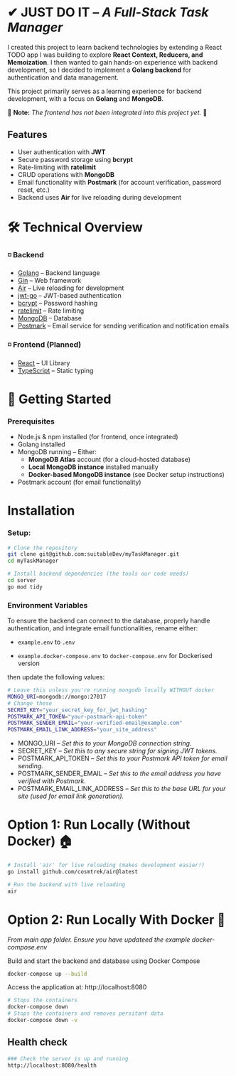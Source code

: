 # ✔ JUST DO IT – *A Full-Stack Task Manager*  

I created this project to learn backend technologies by extending a React TODO app I was building to explore **React Context, Reducers, and Memoization**. I then wanted to gain hands-on experience with backend development, so I decided to implement a **Golang backend** for authentication and data management.  

This project primarily serves as a learning experience for backend development, with a focus on **Golang** and **MongoDB**.

🚧 **Note:** *The frontend has not been integrated into this project yet.* 🚧

## Features  
- User authentication with **JWT**  
- Secure password storage using **bcrypt**  
- Rate-limiting with **ratelimit**  
- CRUD operations with **MongoDB**  
- Email functionality with **Postmark** (for account verification, password reset, etc.)  
- Backend uses **Air** for live reloading during development  

# 🛠️ Technical Overview  

### ◽ Backend  
- [Golang](https://go.dev/) – Backend language  
- [Gin](https://gin-gonic.com/) – Web framework  
- [Air](https://github.com/cosmtrek/air) – Live reloading for development  
- [jwt-go](https://github.com/golang-jwt/jwt) – JWT-based authentication  
- [bcrypt](https://golang.org/x/crypto/bcrypt) – Password hashing  
- [ratelimit](https://github.com/juju/ratelimit) – Rate limiting  
- [MongoDB](https://www.mongodb.com/) – Database  
- [Postmark](https://postmarkapp.com/) – Email service for sending verification and notification emails

### ◽ Frontend (Planned)  
- [React](https://reactjs.org/) – UI Library  
- [TypeScript](https://www.typescriptlang.org/) – Static typing  

# 🏁 Getting Started  

### Prerequisites  
- Node.js & npm installed (for frontend, once integrated)  
- Golang installed  
- MongoDB running – Either:  
  - **MongoDB Atlas** account (for a cloud-hosted database)  
  - **Local MongoDB instance** installed manually  
  - **Docker-based MongoDB instance** (see Docker setup instructions)  
- Postmark account (for email functionality)  


# Installation  
### Setup: 
```sh
# Clone the repository
git clone git@github.com:suitableDev/myTaskManager.git
cd myTaskManager

# Install backend dependencies (the tools our code needs)
cd server
go mod tidy
```

### Environment Variables
To ensure the backend can connect to the database, properly handle authentication, and integrate email functionalities, rename either:
-  `example.env` to `.env` 
 
- `example.docker-compose.env` to `docker-compose.env` for Dockerised version

then update the following values:
```sh
# Leave this unless you're running mongodb locally WITHOUT docker
MONGO_URI=mongodb://mongo:27017 
# Change these
SECRET_KEY="your_secret_key_for_jwt_hashing"
POSTMARK_API_TOKEN="your-postmark-api-token"
POSTMARK_SENDER_EMAIL="your-verified-email@example.com"
POSTMARK_EMAIL_LINK_ADDRESS="your_site_address"
```
- MONGO_URI – *Set this to your MongoDB connection string.*
- SECRET_KEY – *Set this to any secure string for signing JWT tokens.*
- POSTMARK_API_TOKEN – *Set this to your Postmark API token for email sending.*
- POSTMARK_SENDER_EMAIL – *Set this to the email address you have verified with Postmark.*
- POSTMARK_EMAIL_LINK_ADDRESS – *Set this to the base URL for your site (used for email link generation).*



# Option 1: Run Locally (Without Docker) 🏠

```sh
# Install 'air' for live reloading (makes development easier!)
go install github.com/cosmtrek/air@latest

# Run the backend with live reloading
air
```
# Option 2: Run Locally With Docker 🐳
*From main app folder. Ensure you have updateed the example docker-compose.env*

Build and start the backend and database using Docker Compose

```sh
docker-compose up --build
```

 Access the application at: http://localhost:8080


```sh
# Stops the containers
docker-compose down
# Stops the containers and removes persitant data
docker-compose down -v
```

## Health check
```sh
### Check the server is up and running
http://localhost:8080/health
```
